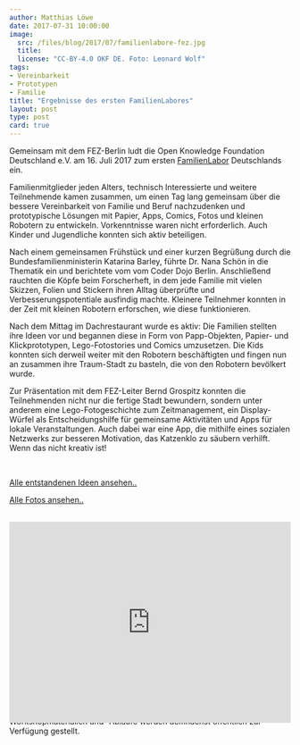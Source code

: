 ```yaml
---
author: Matthias Löwe
date: 2017-07-31 10:00:00
image:
  src: /files/blog/2017/07/familienlabore-fez.jpg
  title: 
  license: "CC-BY-4.0 OKF DE. Foto: Leonard Wolf"
tags: 
- Vereinbarkeit
- Prototypen
- Familie
title: "Ergebnisse des ersten FamilienLabores"
layout: post
type: post
card: true
---
```


<p>Gemeinsam mit dem FEZ-Berlin ludt die Open Knowledge Foundation Deutschland e.V. am 16. Juli 2017 zum ersten <a href="https://www.familienlabore.de">FamilienLabor</a> Deutschlands ein.</p>

<p>Familienmitglieder jeden Alters, technisch Interessierte und weitere Teilnehmende kamen zusammen, um einen Tag lang gemeinsam über die bessere Vereinbarkeit von Familie und Beruf nachzudenken und prototypische Lösungen mit Papier, Apps, Comics, Fotos und kleinen Robotern zu entwickeln. Vorkenntnisse waren nicht erforderlich. Auch Kinder und Jugendliche konnten sich aktiv beteiligen.</p>

<p>Nach einem gemeinsamen Frühstück und einer kurzen Begrüßung durch die Bundesfamilienministerin Katarina Barley, führte Dr. Nana Schön in die Thematik ein und berichtete vom vom Coder Dojo Berlin. Anschließend rauchten die Köpfe beim Forscherheft, in dem jede Familie mit vielen Skizzen, Folien und Stickern ihren Alltag überprüfte und Verbesserungspotentiale ausfindig machte. Kleinere Teilnehmer konnten in der Zeit mit kleinen Robotern erforschen, wie diese funktionieren.</p>

<p>Nach dem Mittag im Dachrestaurant wurde es aktiv: Die Familien stellten ihre Ideen vor und begannen diese in Form von Papp-Objekten, Papier- und Klickprototypen, Lego-Fotostories und Comics umzusetzen. Die Kids konnten sich derweil weiter mit den Robotern beschäftigten und fingen nun an zusammen ihre Traum-Stadt zu basteln, die von den Robotern bevölkert wurde.</p>

<p>Zur Präsentation mit dem FEZ-Leiter Bernd Grospitz konnten die Teilnehmenden nicht nur die fertige Stadt bewundern, sondern unter anderem eine Lego-Fotogeschichte zum Zeitmanagement, ein Display-Würfel als Entscheidungshilfe für gemeinsame Aktivitäten und Apps für lokale Veranstaltungen. Auch dabei war eine App, die mithilfe eines sozialen Netzwerks zur besseren Motivation, das Katzenklo zu säubern verhilft. Wenn das nicht kreativ ist!</p>

</br>

<p><a href="https://familienlabore.de/ideen/">Alle entstandenen Ideen ansehen..</a></p>
<p><a href="https://www.flickr.com/photos/okfde/albums/72157686432445456">Alle Fotos ansehen..</a></p>

</br>

<div style="position:relative;height:0; width:100%;padding-bottom:56.25%"><iframe src="https://www.youtube.com/embed/ia1lvL_aFLg?ecver=2" width="640" height="360" frameborder="0" style="position:absolute;width:100% !important;left:0" allowfullscreen></iframe></div>

</br>

<p>Das Projekt entstand in Zusammenarbeit mit dem <a href="http://www.design-research-lab.org/">Design Research Lab</a> und dem <a href="https://www.bmfsfj.de/">Bundesministerium für Familien, Senioren, Frauen und Jugend</a>. Die Workshopmaterialien und -Abläufe werden demnächst öffentlich zur Verfügung gestellt.</p>
